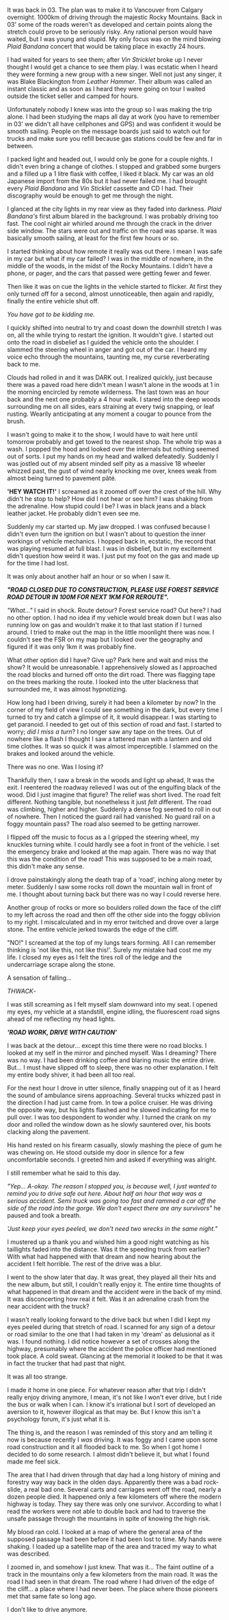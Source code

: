It was back in 03. The plan was to make it to Vancouver from Calgary overnight. 1000km of driving through the majestic Rocky Mountains. Back in 03' some of the roads weren't as developed and certain points along the stretch could prove to be seriously risky. Any rational person would have waited, but I was young and stupid. My only focus was on the mind blowing *Plaid Bandana* concert that would be taking place in exactly 24 hours.

I had waited for years to see them; after *Vin Stricklet* broke up I never thought I would get a chance to see them play. I was ecstatic when I heard they were forming a new group with a new singer. Well not just any singer, it was Blake Blackington from *Leather Hammer*. Their album was called an instant classic and as soon as I heard they were going on tour I waited outside the ticket seller and camped for hours.

Unfortunately nobody I knew was into the group so I was making the trip alone. I had been studying the maps all day at work (you have to remember in 03' we didn't all have cellphones and GPS) and was confident it would be smooth sailing. People on the message boards just said to watch out for trucks and make sure you refill because gas stations could be few and far in between.

I packed light and headed out, I would only be gone for a couple nights. I didn't even bring a change of clothes. I stopped and grabbed some burgers and a filled up a 1 litre flask with coffee, I liked it black. My car was an old Japanese import from the 80s but it had never failed me. I had brought every *Plaid Bandana* and *Vin Sticklet* cassette and CD I had. Their discography would be enough to get me through the night.

I glanced at the city lights in my rear view as they faded into darkness. *Plaid Bandana's* first album blared in the background. I was probably driving too fast. The cool night air whirled around me through the crack in the driver side window. The stars were out and traffic on the road was sparse. It was basically smooth sailing, at least for the first few hours or so.

I started thinking about how remote it really was out there. I mean I was safe in my car but what if my car failed? I was in the middle of nowhere, in the middle of the woods, in the midst of the Rocky Mountains. I didn't have a phone, or pager, and the cars that passed were getting fewer and fewer.

Then like it was on cue the lights in the vehicle started to flicker. At first they only turned off for a second, almost unnoticeable, then again and rapidly, finally the entire vehicle shut off.

*You have got to be kidding me.*

I quickly shifted into neutral to try and coast down the downhill stretch I was on, all the while trying to restart the ignition. It wouldn't give. I started out onto the road in disbelief as I guided the vehicle onto the shoulder. I slammed the steering wheel in anger and got out of the car. I heard my voice echo through the mountains, taunting me, my curse reverberating back to me.

Clouds had rolled in and it was DARK out. I realized quickly, just because there was a paved road here didn't mean I wasn't alone in the woods at 1 in the morning encircled by remote wilderness. The last town was an hour back and the next one probably a 4 hour walk. I stared into the deep woods surrounding me on all sides, ears straining at every twig snapping, or leaf rusting. Wearily anticipating at any moment a cougar to pounce from the brush.

I wasn't going to make it to the show, I would have to wait here until tomorrow probably and get towed to the nearest shop. The whole trip was a wash. I popped the hood and looked over the internals but nothing seemed out of sorts. I put my hands on my head and walked defeatedly. Suddenly I was jostled out of my absent minded self pity as a massive 18 wheeler whizzed past, the gust of wind nearly knocking me over, knees weak from almost being turned to pavement pâté.

**'HEY WATCH IT!'** I screamed as it zoomed off over the crest of the hill. Why didn't he stop to help? How did I not hear or see him? I was shaking from the adrenaline. How stupid could I be? I was in black jeans and a black leather jacket. He probably didn't even see me.

Suddenly my car started up. My jaw dropped. I was confused because I didn't even turn the ignition on but I wasn't about to question the inner workings of vehicle mechanics. I hopped back in, ecstatic, the record that was playing resumed at full blast. I was in disbelief, but in my excitement didn't question how weird it was. I just put my foot on the gas and made up for the time I had lost.

It was only about another half an hour or so when I saw it.

***"ROAD CLOSED DUE TO CONSTRUCTION, PLEASE USE FOREST SERVICE ROAD DETOUR IN 100M FOR NEXT 1KM FOR REROUTE".***

*"What..."* I said in shock. Route detour? Forest service road? Out here? I had no other option. I had no idea if my vehicle would break down but I was also running low on gas and wouldn't make it to that last station if I turned around. I tried to make out the map in the little moonlight there was now. I couldn't see the FSR on my map but I looked over the geography and figured if it was only 1km it was probably fine.

What other option did I have? Give up? Park here and wait and miss the show? It would be unreasonable. I apprehensively slowed as I approached the road blocks and turned off onto the dirt road. There was flagging tape on the trees marking the route. I looked into the utter blackness that surrounded me, it was almost hypnotizing.

How long had I been driving, surely it had been a kilometer by now? In the corner of my field of view I could see something in the dark, but every time I turned to try and catch a glimpse of it, it would disappear. I was starting to get paranoid. I needed to get out of this section of road and fast. I started to worry; *did I miss a turn*? I no longer saw any tape on the trees. Out of nowhere like a flash I thought I saw a tattered man with a lantern and old time clothes. It was so quick it was almost imperceptible. I slammed on the brakes and looked around the vehicle.

There was no one. Was I losing it?

Thankfully then, I saw a break in the woods and light up ahead, It was the exit. I reentered the roadway relieved I was out of the engulfing black of the wood. Did I just imagine that figure? The relief was short lived. The road felt different. Nothing tangible, but nonetheless it just *felt d*ifferent. The road was climbing, higher and higher. Suddenly a dense fog seemed to roll in out of nowhere. Then I noticed the guard rail had vanished. No guard rail on a foggy mountain pass? The road also seemed to be  getting narrower.

I flipped off the music to focus as a I gripped the steering wheel, my knuckles turning white. I could hardly see a foot in front of the vehicle. I set the emergency brake and looked at the map again. There was no way that this was the condition of the road! This was supposed to be a main road, this didn't make any sense.

I drove painstakingly along the death trap of a 'road', inching along meter by meter. Suddenly I saw some rocks roll down the mountain wall in front of me. I thought about turning back but there was no way I could reverse here.

Another group of rocks or more so boulders rolled down the face of the cliff to my left across the road and then off the other side into the foggy oblivion to my right. I miscalculated and in my error twitched and drove over a large stone. The entire vehicle jerked towards the edge of the cliff.

"NO!" I screamed at the top of my lungs tears forming. All I can remember thinking is 'not like this, not like this!'. Surely my mistake had cost me my life. I closed my eyes as I felt the tires roll of the ledge and the undercarriage scrape along the stone.

A sensation of falling...

*THWACK*-

I was still screaming as I felt myself slam downward into my seat. I opened my eyes, my vehicle at a standstill, engine idling, the fluorescent road signs ahead of me reflecting my head lights.

***'ROAD WORK, DRIVE WITH CAUTION'***

I was back at the detour... except this time there were no road blocks. I looked at my self in the mirror and pinched myself. Was I dreaming? There was no way. I had been drinking coffee and blaring music the entire drive. But... I must have slipped off to sleep, there was no other explanation. I felt my entire body shiver, it had been all too real.

For the next hour I drove in utter silence, finally snapping out of it as I heard the sound of ambulance sirens approaching. Several trucks whizzed past in the direction I had just came from. In tow a police cruiser. He was driving the opposite way, but his lights flashed and he slowed indicating for me to pull over. I was too despondent to wonder why. I turned the crank on my door and rolled the window down as he slowly sauntered over, his boots clacking along the pavement.

His hand rested on his firearm casually, slowly mashing the piece of gum he was chewing on. He stood outside my door in silence for a few uncomfortable seconds. I greeted him and asked if everything was alright.

I still remember what he said to this day.

*"Yep... A-okay. The reason I stopped you, is because well, I just wanted to remind you to drive safe out here. About half an hour that way was a serious accident. Semi truck was going too fast and rammed a car off the side of the road into the gorge. We don't expect there are any survivors"* he paused and took a breath.

*'Just keep your eyes peeled, we don't need two wrecks in the same night."*

I mustered up a thank you and wished him a good night watching as his taillights faded into the distance. Was it the speeding truck from earlier? With what had happened with that dream and now hearing about the accident I felt horrible. The rest of the drive was a blur.

I went to the show later that day. It was great, they played all their hits and the new album, but still, I couldn't really enjoy it. The entire time thoughts of what happened in that dream and the accident were in the back of my mind. It was disconcerting how real it felt. Was it an adrenaline crash from the near accident with the truck?

I wasn't really looking forward to the drive back but when I did I kept my eyes peeled during that stretch of road. I scanned for any sign of a detour or road similar to the one that I had taken in my 'dream' as delusional as it was. I found nothing. I did notice however a set of crosses along the highway, presumably where the accident the police officer had mentioned took place. A cold sweat. Glancing at the memorial it looked to be that it was in fact the trucker that had past that night.

It was all too strange.

I made it home in one piece. For whatever reason after that trip I didn't really enjoy driving anymore, I mean, it's not like I won't ever drive, but I ride the bus or walk when I can. I know it's irrational but I sort of developed an aversion to it, however illogical as that may be. But I know this isn't a psychology forum, it's just what it is.

The thing is, and the reason I was reminded of this story and am telling it now is because recently I *was* driving. It was foggy and I came upon some road construction and it all flooded back to me. So when I got home I decided to do some research. I almost didn't believe it, but what I found made me feel sick.

The area that I had driven through that day had a long history of mining and forestry way way back in the olden days. Apparently there was a bad rock-slide, a real bad one. Several carts and carriages went off the road, nearly a dozen people died. It happened only a few kilometers off where the modern highway is today. They say there was only one survivor. According to what I read the workers were not able to double back and had to traverse the unsafe passage through the mountains in spite of knowing the high risk.

My blood ran cold. I looked at a map of where the general area of the supposed passage had been before it had been lost to time. My hands were shaking. I loaded up a satellite map of the area and traced my way to what was described.

I zoomed in, and somehow I just knew. That was it... The faint outline of a track in the mountains only a few kilometers from the main road. It was the road I had seen in that dream. The road where I had driven of the edge of the cliff... a place where I had never been. The place where those pioneers met that same fate so long ago.

I don't like to drive anymore.